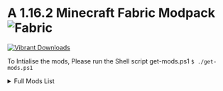# A 1.16.2 Minecraft Fabric Modpack ![Fabric](https://avatars1.githubusercontent.com/u/21025855?s=28&v=4)

[![](http://cf.way2muchnoise.eu/full_405749_Downloads(19d1a6).svg "Vibrant Downloads")](https://www.curseforge.com/minecraft/modpacks/vibrant)

To Intialise the mods, Please run the Shell script get-mods.ps1
`$ ./get-mods.ps1`

<details>
  <summary>Full Mods List</summary>

> * Mods to be Listed Here...

</details>